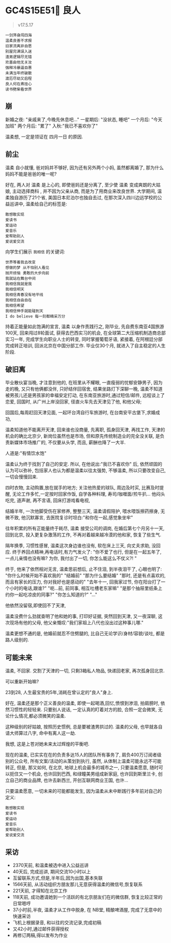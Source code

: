 # GC4S15E51🐙 良人

> v17.5.17

    一剑萍身闯四海
    温柔良善不求报
    旧家流离非自愿
    别屋完满误入迷
    渣男逻辑尽无错
    欢喜由他无关汝
    强释冷暴逼自惠
    未满当年终破散
    渡厄尽劫又启程
    良人何在弗挂心
    读书劈柴看世界
    

## 崩
新婚之夜: "亲戚来了,今晚先休息吧…"
一星期后: "没状态, 睡吧"
一个月后: "今天加班"
两个月后: "累了"
入秋:"我已不喜欢你了"

温柔想, 一定是领证在 四月一日 的原因.

## 前尘
温柔 自小就懂, 爸对妈并不够好,
因为还有另外两个小妈,
虽然都离婚了, 那为什么妈妈不能是爸爸的唯一呢?

好在, 两人对 温柔 是上心的,
即使爸妈还是分离了,
至少使 温柔 变成爽朗的大姑娘,
主动选择商科 , 并不因为父亲从商,
而是为了用商业来改良世界.
大学期间, 温柔独自游历了21个省,
美国日本尼泊尔也独自去过,
在那次深入四川边远学校的公益巡讲中,
温柔给自己的标签是:

    敢想敢实现 
    爱读书
    爱运动
    爱音乐 
    爱帮助别人
    爱说爱交流

向学生们展示 `我相信` 的关键词:

    世界等着我去改变
    想做的梦 从不怕别人看见
    抛开烦恼 勇敢的大步向前
    我就站在舞台中间
    我相信我就是我
    我相信明天
    我相信青春没有地平线
    我相信自由自在
    我相信希望
    我相信伸手就能碰到天 
    I do believe 每一刻都精采万分

持着正能量如此饱满的宣言,
温柔 以身作责践行之,
刚毕业, 先自费东南亚4国旅游100天,
回来闯过8轮面试, 获得去巴西实习的机会,
在全球第二大压缩机制造商总部实习一年,
完成学生向职业人士的转变,
同时掌握葡萄牙语,
紧接着, 在阿根廷分部完成转正培训,
回派北京在中国分部工作.
毕业仅30个月, 就进入了自主稳定的人生阶段.

## 破旧离
毕业散伙宴当晚, 才注意到他的,
在班里从不耀眼,
一直瘦弱的忧郁安静男子,
因为走的晚, 又只有他俩都没伴,
只好结伴回宿舍, 
结果坐路灯下深聊一晚,
温柔不知道被男孩儿还是男孩家的幸福安定打动,
在东南亚旅游时,通过短信/邮件, 远程谈上了恋爱,
回国时, 从广州上岸没回家, 径直火车先去天津见了他,
和他父母;

回国后,每周赶回天津见面,
一起环台湾自行车旅游时,
在台南安平古堡下,求婚成功,

温柔知道他不能离开天津,
回来谁也没商量, 先离职, 孤身回天津, 再找工作,
天津的机会的确比北京少,
新岗位虽然也是市场, 但和原先传统制造业的完全没关联,
是负责新媒体市场推广的,
不仅要从头学, 而且, 薪酬也降了一大半.

人道是:"有情饮水饱"

温柔认为终于找到了自己的安定.
所以, 在他说出:"我已不喜欢你" 后,
依然顽固的认为可以弥补,
包括家人也认为都是温柔以往太强势, 不够温柔, 
所以只要改变自己,一切会慢慢回来.

四时衣物, 主动购置,放在就手的地方;
关注他热爱的球队, 周边及时买, 比赛及时提醒,
无论工作多忙,一定按时回家作饭,
自学各种料理, 寿司/咖喱面/煎牛扒…
他闷头吃完, 道声谢, 再不言语, 回床打游戏看电视,

结婚半年, 一次他脚受伤在家修养, 整整三天,
温柔请假陪护, 喂水喂饭擦药擦身, 无微不致,
他沉默寡言,
去医院复诊时坦白:"和你在一起,感觉象坐牢"

往年积累的所有正能量终于耗尽,
温柔 接受公司的调岗, 
在婚后第七个月另十一天,回到北京,
投入更复杂激荡的工作,
不再对着越来越冷漠的他和家, 
恢复了些生气.

隔年换季, 习惯性感冒,
温柔这次身边谁也没有,
软在床上三天, 向丈夫求助, 没回应.
终于养回点精神,再电话时,有力气发火了:
"你不爱了也行, 但是在一起五年了, 一点儿亲情也没有嘛? 
为你, 我付出了一切, 你怎么能这么不仗义?! "

终于, 他来了依然相对无言, 
温柔思前想后, 止不住泪,
到半夜泪干了, 心眼也明了:
"你什么时候开始不喜欢我的"
"结婚前"
"那为什么要结婚"
"那时, 还是有点喜欢的, 而且有家长的压力, 你对我好也是感动的"
"去年十一, 回我家过节, 你在阳台打了一个小时的电话,跟谁?"
"呃…前, 前同事, 相互吐槽老东家嘛"
"是那个抽屉里纸条上约你一起吃凉皮的同事?"
"你怎么知道的?"
"…"

他依然没留宿,即使回不了天津,

温柔没费什么劲就查明了他和她的事,
打印好证据,
突然回到天津, 又一夜深聊,
这次现场有他的父母,
他父亲慨叹:"我们家祖上八代也没出过这种事儿哪."

温柔更想不通的是, 
他婚前就忍不住劈腿的, 
比自己无论学识/身材/容貌/谈吐, 都是路人级别的.

## 可能未来

温柔, 不回家.
交割了天津的一切,
只剩3箱私人物品, 快递回老家,
再次孤身回北京.

可以重新开始嘛?

23到28, 人生最宝贵的5年,消耗在曾认定的"良人"身上.

好在, 温柔还是那个正义善良的温柔,
即使一起喝酒,回忆,愤恨到渗泪,
拍肩膀时, 依然习惯性的轻轻来.
只要别人说话, 一定认真的盯着对方的脸,
合照一定会微笑,
无论什么情况,都必须微笑的温柔.

这种级别的好姑娘, 按照历史惯例, 
总是要被渣男拱过的.
温柔的父母, 也早就各自请大师算过八字,
命中有离人这一劫.

我想, 这是上苍对她未来太过辉煌的平衡吧.

现在的温柔, 
已实实在在的负责多达15人的团队所有事务了,
肩负400万订阅者级别的公众号,
所有文案/活动的从策划到执行,
虽然, 从体制上温柔可能永远不可能转正, 
但是, 那又如何,
在北京, 地球上机会最多的城市之一,
只要温柔愿意, 随时可以扼住又一个机会,
也许回到巴西, 和绿瞳美男组成新家庭,
也许回到斯里兰卡, 创立自己的商业品牌,
也许去新西兰, 开创互联网商业王国,
也许…

只要温柔愿意, 一切未来的可能都能发生,
因为温柔从未中断践行多年前对自己的定义:

    敢想敢实现 
    爱读书
    爱运动
    爱音乐 
    爱帮助别人
    爱说爱交流


## 采访

- 2370天前, 和温柔被选中进入公益巡讲
- 40天后, 完成巡讲, 期间交流10小时以上
- 互留联系方式,但是,半年后,因为出国,基本失联
- 1566天前, 从活动组织方朋友那儿无意获得温柔的微信号,恢复联系
- 221天前, 才得知在北京工作
- 118天前, 成功邀请她到一个活跃的有北京朋友们在的微信群, 恢复比较正常的日常嗯哼
- 37小时前,半夜, 温柔才从工作中脱身, 在 NB堂, 精酿啤酒屋, 完成了无意中的快速采访
- 飞机上根据录音, 和以往的交流记录,完成初稿
- 又42小时,通过邮件获得授权
- 再修订两稿,得以发布为作业
